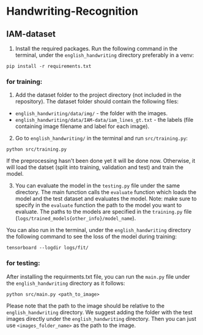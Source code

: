 # Handwriting-Recognition

## IAM-dataset

1. Install the required packages.
Run the following command in the terminal, under the `english_handwriting` directory preferably in a venv:
```
pip install -r requirements.txt
```

### for training:
1. Add the dataset folder to the project directory (not included in the repository).
The dataset folder should contain the following files:
- ```english_handwriting/data/img/``` - the folder with the images.
- ```english_handwriting/data/IAM-data/iam_lines_gt.txt``` - the labels 
(file containing image filename and label for each image).
2. Go to `english_handwriting/` in the terminal and run `src/training.py`:
```
python src/training.py
```
If the preprocessing hasn't been done yet it will be done now.
Otherwise, it will load the datset (split into training, validation and test) and train the model.

3. You can evaluate the model in the `testing.py` file under the same directory.
The main function calls the `evaluate` function which loads the model and the test dataset and evaluates the model.
Note: make sure to specify in the `evaluate` function the path to the model you want to evaluate.
The paths to the models are specified in the `training.py` file (`logs/trained_models{other_info}/model_name`).

You can also run in the terminal, under the `english_handwriting` directory
the following command to see the loss of the model during training:
```
tensorboard --logdir logs/fit/
```

### for testing:
After installing the requirments.txt file, you can run the `main.py` file under the `english_handwriting` directory
as it follows:
```
python src/main.py <path_to_image>
```
Please note that the path to the image should be relative to the `english_handwriting` directory.
We suggest adding the folder with the test images directly under the `english_handwriting` directory.
Then you can just use `<images_folder_name>` as the path to the image.